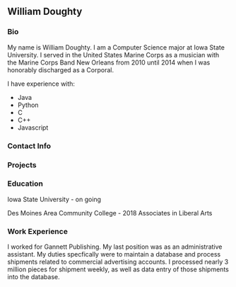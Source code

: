 ## William Doughty


### Bio
My name is William Doughty. I am a Computer Science major at Iowa State University. 
I served in the United States Marine Corps as a musician with the Marine Corps Band
New Orleans from 2010 until 2014 when I was honorably discharged as a Corporal.

I have experience with:
- Java
- Python
- C
- C++
- Javascript

### Contact Info

### Projects


### Education
Iowa State University              - on going
  
Des Moines Area Community College  - 2018
Associates in Liberal Arts        

### Work Experience
I worked for Gannett Publishing. My last position was as an administrative assistant.
My duties specfically were to maintain a database and process shipments related to 
commercial advertising accounts. I processed nearly 3 million pieces for shipment weekly, 
as well as data entry of those shipments into the database.

